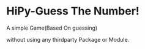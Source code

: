 # HiPy-Guess The Number!
A simple Game(Based On guessing)


without using any thirdparty Package  or Module.
